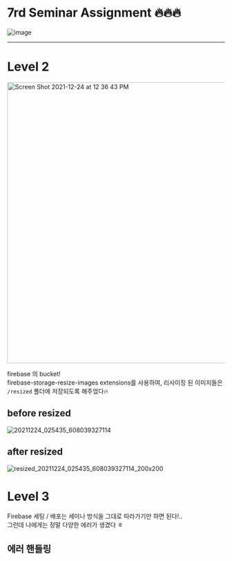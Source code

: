 # 7rd Seminar Assignment :fire::fire::fire:

![image](https://user-images.githubusercontent.com/49263163/147310815-26c6c783-ad5f-40dc-8e38-1b1b05949310.png)

---

# Level 2 

<img width="650" alt="Screen Shot 2021-12-24 at 12 36 43 PM" src="https://user-images.githubusercontent.com/49263163/147313375-53fbdfbf-95aa-4548-b10e-63c832347007.png">

firebase 의 bucket!  
firebase-storage-resize-images extensions를 사용하여, 리사이징 된 이미지들은 
`/resized` 폴더에 저장되도록 해주었다🔥

## before resized

![20211224_025435_608039327114](https://user-images.githubusercontent.com/49263163/147313379-54f86e9e-6270-4d65-a607-c0886f580bfb.jpeg)

## after resized



![resized_20211224_025435_608039327114_200x200](https://user-images.githubusercontent.com/49263163/147313381-3c51c193-d0cf-4aa0-835e-d368764bdb20.jpeg)





# Level 3 

Firebase 세팅 / 배포는 세미나 방식을 그대로 따라가기만 하면 된다!..   
그런데 나에게는 정말 다양한 에러가 생겼다 ㅎ

## 에러 핸들링

